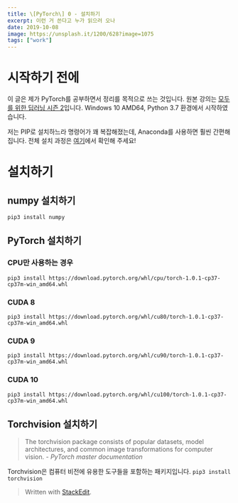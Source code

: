 ```yaml
---
title: \[PyTorch\] 0 - 설치하기
excerpt: 이런 거 쓴다고 누가 읽으러 오나
date: 2019-10-08
image: https://unsplash.it/1200/628?image=1075
tags: ["work"]
---
```

# 시작하기 전에
이 글은 제가 PyTorch를 공부하면서 정리를 목적으로 쓰는 것입니다. 원본 강의는 [모두를 위한 딥러닝 시즌 2](https://deeplearningzerotoall.github.io/season2/)입니다.
Windows 10 AMD64, Python 3.7 환경에서 시작하였습니다.

저는 PIP로 설치하느라 명령어가 꽤 복잡해졌는데, Anaconda를 사용하면 훨씬 간편해집니다. 전체 설치 과정은 [여기](https://pytorch.org/get-started/locally/)에서 확인해 주세요!

# 설치하기
## numpy 설치하기
```pip3 install numpy```

## PyTorch 설치하기
### CPU만 사용하는 경우
```pip3 install https://download.pytorch.org/whl/cpu/torch-1.0.1-cp37-cp37m-win_amd64.whl```

### CUDA 8
```pip3 install https://download.pytorch.org/whl/cu80/torch-1.0.1-cp37-cp37m-win_amd64.whl```

### CUDA 9
```pip3 install https://download.pytorch.org/whl/cu90/torch-1.0.1-cp37-cp37m-win_amd64.whl```

### CUDA 10
```pip3 install https://download.pytorch.org/whl/cu100/torch-1.0.1-cp37-cp37m-win_amd64.whl```

## Torchvision 설치하기
> The torchvision package consists of popular datasets, model architectures, and common image transformations for computer vision.
*- PyTorch master documentation*

Torchvision은 컴퓨터 비전에 유용한 도구들을 포함하는 패키지입니다.
```pip3 install torchvision```

> Written with [StackEdit](https://stackedit.io/).
